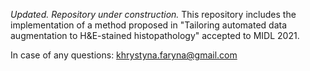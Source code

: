 *Updated. Repository under construction.*
This repository includes the implementation of a method proposed in "Tailoring automated data augmentation to H&E-stained histopathology" accepted to MIDL 2021.

In case of any questions: khrystyna.faryna@gmail.com
